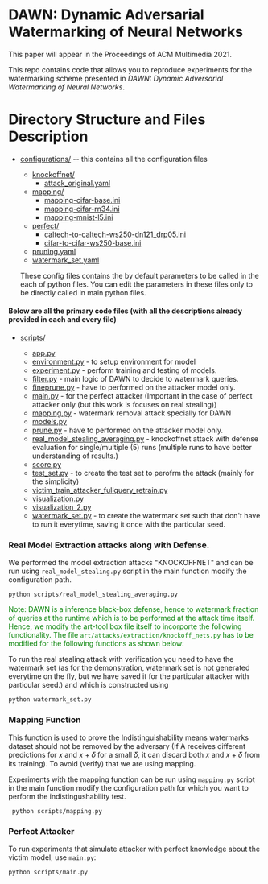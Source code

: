# DAWN: Dynamic Adversarial Watermarking of Neural Networks

This paper will appear in the Proceedings of ACM Multimedia 2021.

This repo contains code that allows you to reproduce experiments for the watermarking scheme presented in *DAWN: Dynamic Adversarial Watermarking of Neural Networks*.





# Directory Structure and Files Description

* [configurations/](./dawndynamicadversarialwatermarkingofneuralnetworks/configurations) -- this contains all the configuration files
  * [knockoffnet/](./dawndynamicadversarialwatermarkingofneuralnetworks/configurations/knockoffnet)
    * [attack_original.yaml](./dawndynamicadversarialwatermarkingofneuralnetworks/configurations/knockoffnet/attack_original.yaml)
  * [mapping/](./dawndynamicadversarialwatermarkingofneuralnetworks/configurations/mapping)
    * [mapping-cifar-base.ini](./dawndynamicadversarialwatermarkingofneuralnetworks/configurations/mapping/mapping-cifar-base.ini)
    * [mapping-cifar-rn34.ini](./dawndynamicadversarialwatermarkingofneuralnetworks/configurations/mapping/mapping-cifar-rn34.ini)
    * [mapping-mnist-l5.ini](./dawndynamicadversarialwatermarkingofneuralnetworks/configurations/mapping/mapping-mnist-l5.ini)
  * [perfect/](./dawndynamicadversarialwatermarkingofneuralnetworks/configurations/perfect)
    * [caltech-to-caltech-ws250-dn121_drp05.ini](./dawndynamicadversarialwatermarkingofneuralnetworks/configurations/perfect/caltech-to-caltech-ws250-dn121_drp05.ini)
    * [cifar-to-cifar-ws250-base.ini](./dawndynamicadversarialwatermarkingofneuralnetworks/configurations/perfect/cifar-to-cifar-ws250-base.ini)
  * [pruning.yaml](./dawndynamicadversarialwatermarkingofneuralnetworks/configurations/pruning.yaml)
  * [watermark_set.yaml](./dawndynamicadversarialwatermarkingofneuralnetworks/configurations/watermark_set.yaml)

  These config files contains the by default parameters to be called in the each of python files. You can edit the parameters in these files only to be directly called in main python files.
    
#### Below are all the primary code files (with all the descriptions already provided in each and every file)

* [scripts/](./dawndynamicadversarialwatermarkingofneuralnetworks/scripts)

   
     
  * [app.py](./dawndynamicadversarialwatermarkingofneuralnetworks/scripts/app.py)
  * [environment.py](./dawndynamicadversarialwatermarkingofneuralnetworks/scripts/environment.py) - to setup environment for model
  * [experiment.py](./dawndynamicadversarialwatermarkingofneuralnetworks/scripts/experiment.py) - perform training and testing of models.
  * [filter.py](./dawndynamicadversarialwatermarkingofneuralnetworks/scripts/filter.py) - main logic of DAWN to decide to watermark queries.
  * [fineprune.py](./dawndynamicadversarialwatermarkingofneuralnetworks/scripts/fineprune.py) - have to performed on the attacker model only.
  * [main.py](./dawndynamicadversarialwatermarkingofneuralnetworks/scripts/main.py) - for the perfect attacker (Important in the case of perfect attacker only (but this work is focuses on real stealing))
  * [mapping.py](./dawndynamicadversarialwatermarkingofneuralnetworks/scripts/mapping.py) - watermark removal attack specially for DAWN
  * [models.py](./dawndynamicadversarialwatermarkingofneuralnetworks/scripts/models.py)
  * [prune.py](./dawndynamicadversarialwatermarkingofneuralnetworks/scripts/prune.py) - have to performed on the attacker model only.
  * [real_model_stealing_averaging.py](./dawndynamicadversarialwatermarkingofneuralnetworks/scripts/real_model_stealing_averaging.py) - knockoffnet attack with defense evaluation for single/multiple (5) runs (multiple runs to have better understanding of results.)
  * [score.py](./dawndynamicadversarialwatermarkingofneuralnetworks/scripts/score.py)
  * [test_set.py](./dawndynamicadversarialwatermarkingofneuralnetworks/scripts/test_set.py) - to create the test set to perofrm the attack (mainly for the simplicity)
  * [victim_train_attacker_fullquery_retrain.py](./dawndynamicadversarialwatermarkingofneuralnetworks/scripts/victim_train_attacker_fullquery_retrain.py)
  * [visualization.py](./dawndynamicadversarialwatermarkingofneuralnetworks/scripts/visualization.py)
  * [visualization_2.py](./dawndynamicadversarialwatermarkingofneuralnetworks/scripts/visualization_2.py)
  * [watermark_set.py](./dawndynamicadversarialwatermarkingofneuralnetworks/scripts/watermark_set.py) - to create the watermark set such that don't have to run it everytime, saving it once with the particular seed.



### Real Model Extraction attacks along with Defense.
We performed the model extraction attacks "KNOCKOFFNET" and can be run using `real_model_stealing.py` script in the main function modify the configuration path.

```
python scripts/real_model_stealing_averaging.py 
```

<span style="color: green"> Note: DAWN is a inference black-box defense, hence to watermark fraction of queries at the runtime which is to be performed at the attack time itself. Hence, we modify the art-tool box file itself to incorporte the following functionality. The file ```art/attacks/extraction/knockoff_nets.py``` has to be modified for the following functions as shown below: </span>



To run the real stealing attack with verification you need to have the watermark set (as for the demonstration, watermark set is not generated everytime on the fly, but we have saved it for the particular attacker with particular seed.) and which is constructed using

```
python watermark_set.py
```

### Mapping Function
This function is used to prove the Indistinguishability means watermarks dataset should not be removed by the adversary (If A receives different predictions for 𝑥 and 𝑥 + 𝛿 for a small 𝛿, it can discard both 𝑥 and 𝑥 + 𝛿 from its training). To avoid (verify) that we are using mapping.

Experiments with the mapping function can be run using `mapping.py` script in the main function modify the configuration path for which you want to perform the indistingushability test.
```
 python scripts/mapping.py
```




### Perfect Attacker

To run experiments that simulate attacker with perfect knowledge about the victim model, use `main.py`:


```
python scripts/main.py
```



<!-- ### Watermark Removal

#### Detection

Evaluation of the detection method is self contained in `watermark_detection.ipynb`.
It covers MNIST, CIFAR10 and a ResNet variant of CIFAR10.
We provide data from the logit layers (ground truth and watermarks) to conduct these experiments.

#### Noisy Verification

To run the experiments that evaluate resilience of the verification process to added perturbation use the `noisy_verification.py` script.
We provide two attacker/surrogate models obtained using PRADA attacks as well as their corresponding watermarks.

```
usage: noisy_verification.py [-h] [--config_file CONFIG_FILE]
                             [--watermark WATERMARK] [--model MODEL]

optional arguments:
  -h, --help                    show this help message and exit
  --config_file CONFIG_FILE     Configuration file for the experiment.
  --watermark WATERMARK         Path to the saved watermark Loader.
  --model MODEL                 Path to the saved model.
```

CIFAR10:

```
python3 noisy_verification.py \
--config_file configurations/noisy-verification/verification-cifar-prada-single-1000.ini \
--watermark data/scores/attacker_cifar_prada_l5_single_1000_watermark.pkl \
--model data/models/attacker_cifar_prada.pt
```

MNIST:

```
python3 noisy_verification.py \
--config_file configurations/noisy-verification/verification-mnist-prada-single-10.ini \
--watermark data/scores/attacker_mnist_prada_l5_single_10_watermark.pkl \
--model data/models/attacker_mnist_prada.pt
```

Results will printed in the terminal and saved in `data/scores/verification`.

#### Pruning

To run the experiments that evaluate watermark's resilience to pruning use the `prune.py` script.
We provide two attacker/surrogate models obtained using PRADA attacks as well as their corresponding watermarks.

```
usage: prune.py [-h] [--config_file CONFIG_FILE] [--watermark WATERMARK]
                [--model MODEL]

optional arguments:
  -h, --help                    show this help message and exit
  --config_file CONFIG_FILE     Configuration file for the experiment.
  --watermark WATERMARK         Path to the saved watermark Loader.
  --model MODEL                 Path to the saved model.
```

CIFAR10:

```
python3 prune.py \
--config_file configurations/pruning/pruning-mnist-prada-single-10.ini \
--watermark data/scores/attacker_mnist_prada_l5_single_10_watermark.pkl \
--model data/models/attacker_mnist_prada.pt
```

MNIST:

```
python3 prune.py \
--config_file configurations/pruning/pruning-cifar-prada-single-1000.ini \
--watermark data/scores/attacker_cifar_prada_l5_single_1000_watermark.pkl \
--model data/models/attacker_cifar_prada.pt
```

Results will printed in the terminal and saved in `data/scores/pruning`. -->


